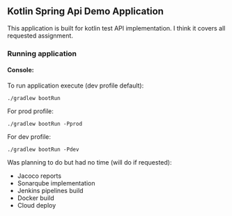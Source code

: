 ## Kotlin Spring Api Demo Application
This application is built for kotlin test API implementation.
I think it covers all requested assignment.

### Running application

#### Console:
To run application execute (dev profile default):

```./gradlew bootRun```

For prod profile:

```./gradlew bootRun -Pprod```

For dev profile:

```./gradlew bootRun -Pdev```

Was planning to do but had no time (will do if requested):

- Jacoco reports
- Sonarqube implementation
- Jenkins pipelines build
- Docker build
- Cloud deploy 
